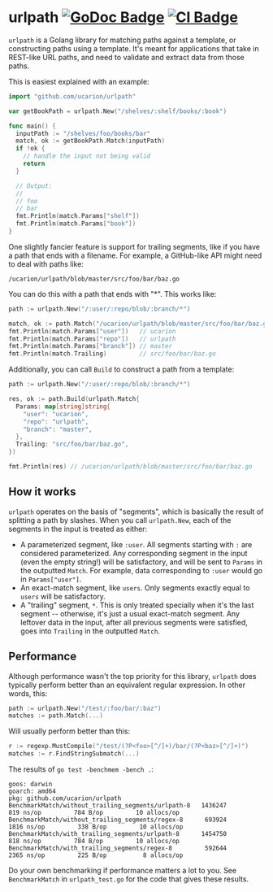 # urlpath [![GoDoc Badge][badge]][godoc] [![CI Badge][ci-badge]][ci-url]

`urlpath` is a Golang library for matching paths against a template, or
constructing paths using a template. It's meant for applications that take in
REST-like URL paths, and need to validate and extract data from those paths.

[badge]: https://godoc.org/github.com/ucarion/urlpath?status.svg
[godoc]: https://godoc.org/github.com/ucarion/urlpath
[ci-badge]: https://github.com/ucarion/urlpath/workflows/.github/workflows/test.yml/badge.svg
[ci-url]: https://github.com/ucarion/urlpath/actions

This is easiest explained with an example:

```go
import "github.com/ucarion/urlpath"

var getBookPath = urlpath.New("/shelves/:shelf/books/:book")

func main() {
  inputPath := "/shelves/foo/books/bar"
  match, ok := getBookPath.Match(inputPath)
  if !ok {
    // handle the input not being valid
    return
  }

  // Output:
  //
  // foo
  // bar
  fmt.Println(match.Params["shelf"])
  fmt.Println(match.Params["book"])
}
```

One slightly fancier feature is support for trailing segments, like if you have
a path that ends with a filename. For example, a GitHub-like API might need to
deal with paths like:

```text
/ucarion/urlpath/blob/master/src/foo/bar/baz.go
```

You can do this with a path that ends with "*". This works like:

```go
path := urlpath.New("/:user/:repo/blob/:branch/*")

match, ok := path.Match("/ucarion/urlpath/blob/master/src/foo/bar/baz.go")
fmt.Println(match.Params["user"])   // ucarion
fmt.Println(match.Params["repo"])   // urlpath
fmt.Println(match.Params["branch"]) // master
fmt.Println(match.Trailing)         // src/foo/bar/baz.go
```

Additionally, you can call `Build` to construct a path from a template:

```go
path := urlpath.New("/:user/:repo/blob/:branch/*")

res, ok := path.Build(urlpath.Match{
  Params: map[string]string{
    "user": "ucarion",
    "repo": "urlpath",
    "branch": "master",
  },
  Trailing: "src/foo/bar/baz.go",
})

fmt.Println(res) // /ucarion/urlpath/blob/master/src/foo/bar/baz.go
```

## How it works

`urlpath` operates on the basis of "segments", which is basically the result of
splitting a path by slashes. When you call `urlpath.New`, each of the segments
in the input is treated as either:

* A parameterized segment, like `:user`. All segments starting with `:` are
  considered parameterized. Any corresponding segment in the input (even the
  empty string!) will be satisfactory, and will be sent to `Params` in the
  outputted `Match`. For example, data corresponding to `:user` would go in
  `Params["user"]`.
* An exact-match segment, like `users`. Only segments exactly equal to `users`
  will be satisfactory.
* A "trailing" segment, `*`. This is only treated specially when it's the last
  segment -- otherwise, it's just a usual exact-match segment. Any leftover data
  in the input, after all previous segments were satisfied, goes into `Trailing`
  in the outputted `Match`.

## Performance

Although performance wasn't the top priority for this library, `urlpath` does
typically perform better than an equivalent regular expression. In other words,
this:

```go
path := urlpath.New("/test/:foo/bar/:baz")
matches := path.Match(...)
```

Will usually perform better than this:

```go
r := regexp.MustCompile("/test/(?P<foo>[^/]+)/bar/(?P<baz>[^/]+)")
matches := r.FindStringSubmatch(...)
```

The results of `go test -benchmem -bench .`:

```text
goos: darwin
goarch: amd64
pkg: github.com/ucarion/urlpath
BenchmarkMatch/without_trailing_segments/urlpath-8 	 1436247	       819 ns/op	     784 B/op	      10 allocs/op
BenchmarkMatch/without_trailing_segments/regex-8   	  693924	      1816 ns/op	     338 B/op	      10 allocs/op
BenchmarkMatch/with_trailing_segments/urlpath-8    	 1454750	       818 ns/op	     784 B/op	      10 allocs/op
BenchmarkMatch/with_trailing_segments/regex-8      	  592644	      2365 ns/op	     225 B/op	       8 allocs/op
```

Do your own benchmarking if performance matters a lot to you. See
`BenchmarkMatch` in `urlpath_test.go` for the code that gives these results.
